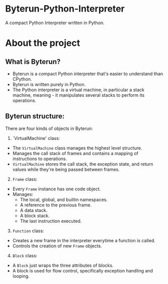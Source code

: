 # Byterun-Python-Interpreter
A compact Python Interpreter written in Python.

# About the project
## What is Byterun?
- Byterun is a compact Python interpreter that's easier to understand than CPython.
- Byterun is written purely in Python.
- The Python interpreter is a virtual machine, in particular a stack machine, meaning - it manipulates several stacks to perform its operations.

## Byterun structure:
There are four kinds of objects in Byterun:
1. `VirtualMachine' class:
  - The `VirtualMachine` class manages the highest level structure.
  - Manages the call stack of frames and contains a mapping of instructions to operations.
  - `VirtualMachine` stores the call stack, the exception state, and return values while they're being passed between frames.
2. `Frame` class:
  - Every `Frame` instance has one code object.
  - Manages:
    - The local, global, and builtin namespaces.
    - A reference to the previous frame.
    - A data stack.
    - A block stack.
    - The last instruction executed.
3. `Function` class:
  - Creates a new frame in the interpreter everytime a function is called.
  - Controls the creation of new `Frame` objects.
4. `Block` class:
  - A `Block` just wraps the three attributes of blocks.
  - A block is used for flow control, specifically exception handling and looping.
